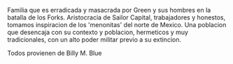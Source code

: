 Familia que es erradicada y masacrada por Green y sus hombres en la batalla de los Forks. 
Aristocracia de Sailor Capital, trabajadores y honestos, tomamos inspiracion de los 'menonitas' del norte de Mexico. 
Una poblacion que desencaja con su contexto y poblacion, hermeticos y muy tradicionales, con un alto poder militar previo a su extincion. 


Todos provienen de Billy M. Blue